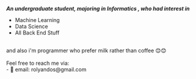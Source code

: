 <i><b>An undergraduate student, majoring in Informatics , who had  interest in</b></i> 
<ul>
  <li>Machine Learning</li>
  <li>Data Science</li>
  <li>All Back End Stuff</li>
</ul>
<br/>
and also i'm programmer who prefer milk rather than coffee 😊😊
<br/><br/>
Feel free to reach me via:<br/>
- 📧 email: rolyandos@gmail.com

<!---
LyanDoo/LyanDoo is a ✨ special ✨ repository because its `README.md` (this file) appears on your GitHub profile.
You can click the Preview link to take a look at your changes.
--->
